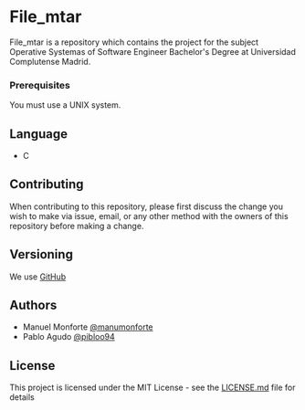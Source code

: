# File_mtar

File_mtar is a repository which contains the project for the subject Operative Systemas of Software Engineer Bachelor's Degree at Universidad Complutense Madrid.

### Prerequisites

You must use a UNIX system.

## Language

* C

## Contributing

When contributing to this repository, please first discuss the change you wish to make via issue, email, or any other method with the owners of this repository before making a change.

## Versioning

We use [GitHub](https://github.com)

## Authors

* Manuel Monforte  [@manumonforte](https://github.com/manumonforte)
* Pablo Agudo [@pibloo94](https://github.com/pibloo94)

## License

This project is licensed under the MIT License - see the [LICENSE.md](LICENSE.md) file for details
